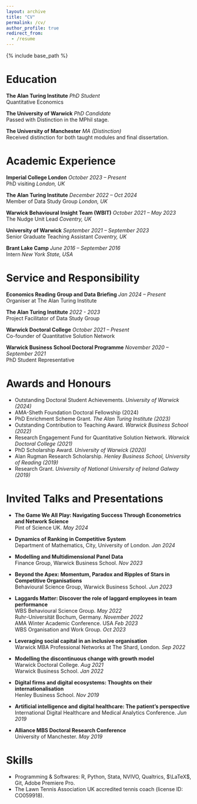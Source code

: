 ```yaml
---
layout: archive
title: "CV"
permalink: /cv/
author_profile: true
redirect_from:
  - /resume
---
```


{% include base_path %}

# Education

**The Alan Turing Institute** *PhD Student*  
Quantitative Economics

**The University of Warwick** *PhD Candidate*  
Passed with Distinction in the MPhil stage.

**The University of Manchester** *MA (Distinction)*  
Received distinction for both taught modules and final dissertation.

# Academic Experience

**Imperial College London** *October 2023 – Present*  
PhD visiting *London, UK*

**The Alan Turing Institute** *December 2022 – Oct 2024*  
Member of Data Study Group *London, UK*

**Warwick Behavioural Insight Team (WBIT)** *October 2021 – May 2023*  
The Nudge Unit Lead *Coventry, UK*

**University of Warwick** *September 2021 – September 2023*  
Senior Graduate Teaching Assistant *Coventry, UK*

**Brant Lake Camp** *June 2016 – September 2016*  
Intern *New York State, USA*

# Service and Responsibility

**Economics Reading Group and Data Briefing** *Jan 2024 – Present*  
Organiser at The Alan Turing Institute

**The Alan Turing Institute** *2022 - 2023*  
Project Facilitator of Data Study Group

**Warwick Doctoral College** *October 2021 – Present*  
Co-founder of Quantitative Solution Network 

**Warwick Business School Doctoral Programme** *November 2020 – September 2021*  
PhD Student Representative


# Awards and Honours 

* Outstanding Doctoral Student Achievements. *University of Warwick (2024)*
* AMA-Sheth Foundation Doctoral Fellowship (2024)
* PhD Enrichment Scheme Grant. *The Alan Turing Institute (2023)*
* Outstanding Contribution to Teaching Award. *Warwick Business School (2022)*
* Research Engagement Fund for Quantitative Solution Network. *Warwick Doctoral College (2021)*
* PhD Scholarship Award. *University of Warwick (2020)*
* Alan Rugman Research Scholarship. *Henley Business School, University of Reading (2019)*
* Research Grant. *University of National University of Ireland Galway (2019)*

# Invited Talks and Presentations

* **The Game We All Play: Navigating Success Through Econometrics and Network Science**  
Pint of Science UK.  *May 2024*

* **Dynamics of Ranking in Competitive System**  
Department of Mathematics, City, University of London.  *Jan 2024*

* **Modelling and Multidimensional Panel Data**  
Finance Group, Warwick Business School.  *Nov 2023*

* **Beyond the Apex: Momentum, Paradox and Ripples of Stars in Competitive Organisations**  
Behavioural Science Group, Warwick Business School.  *Jun 2023*

* **Laggards Matter: Discover the role of laggard employees in team performance**  
  WBS Behavioural Science Group. *May 2022*  
  Ruhr-Universität Bochum, Germany. *November 2022*  
  AMA Winter Academic Conference. USA *Feb 2023*  
  WBS Organisation and Work Group. *Oct 2023*

* **Leveraging social capital in an inclusive organisation**  
Warwick MBA Professional Networks at The Shard, London. *Sep 2022*

* **Modelling the discontinuous change with growth model**  
  Warwick Doctoral College. *Aug 2021*  
  Warwick Business School. *Jan 2022*

* **Digital firms and digital ecosystems: Thoughts on their internationalisation**  
Henley Business School. *Nov 2019*

* **Artificial intelligence and digital healthcare: The patient’s perspective**  
International Digital Healthcare and Medical Analytics Conference. *Jun 2019*

* **Alliance MBS Doctoral Research Conference**  
University of Manchester. *May 2019*

# Skills
* Programming & Softwares: R, Python, Stata, NVIVO, Qualtrics, $\LaTeX$, Git, Adobe Premiere Pro.
* The Lawn Tennis Association UK accredited tennis coach (license ID: CO059918).

